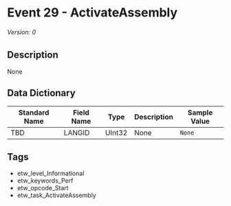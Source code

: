 # Event 29 - ActivateAssembly
###### Version: 0

## Description
None

## Data Dictionary
|Standard Name|Field Name|Type|Description|Sample Value|
|---|---|---|---|---|
|TBD|LANGID|UInt32|None|`None`|

## Tags
* etw_level_Informational
* etw_keywords_Perf
* etw_opcode_Start
* etw_task_ActivateAssembly